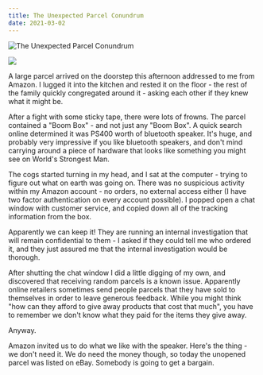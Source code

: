 ```yaml
---
title: The Unexpected Parcel Conundrum
date: 2021-03-02
---
```


![The Unexpected Parcel Conundrum](https://source.unsplash.com/gp8BLyaTaA0/1600x900)

<img src="https://cdn.substack.com/image/fetch/h_600,c_limit,f_auto,q_auto:good,fl_progressive:steep/https%3A%2F%2Fbucketeer-e05bbc84-baa3-437e-9518-adb32be77984.s3.amazonaws.com%2Fpublic%2Fimages%2Fc23ac4d3-fbd5-43b3-bcb3-a91212640a53_720x480.jpeg" />

A large parcel arrived on the doorstep this afternoon addressed to me from Amazon. I lugged it into the kitchen and rested it on the floor - the rest of the family quickly congregated around it - asking each other if they knew what it might be.

After a fight with some sticky tape, there were lots of frowns. The parcel contained a "Boom Box" - and not just any "Boom Box". A quick search online determined it was PS400 worth of bluetooth speaker. It's huge, and probably very impressive if you like bluetooth speakers, and don't mind carrying around a piece of hardware that looks like something you might see on World's Strongest Man.

The cogs started turning in my head, and I sat at the computer - trying to figure out what on earth was going on. There was no suspicious activity within my Amazon account - no orders, no external access either (I have two factor authentication on every account possible). I popped open a chat window with customer service, and copied down all of the tracking information from the box.

Apparently we can keep it! They are running an internal investigation that will remain confidential to them - I asked if they could tell me who ordered it, and they just assured me that the internal investigation would be thorough.

After shutting the chat window I did a little digging of my own, and discovered that receiving random parcels is a known issue. Apparently online retailers sometimes send people parcels that they have sold to themselves in order to leave generous feedback. While you might think "how can they afford to give away products that cost that much", you have to remember we don't know what they paid for the items they give away.

Anyway.

Amazon invited us to do what we like with the speaker. Here's the thing - we don't need it. We do need the money though, so today the unopened parcel was listed on eBay. Somebody is going to get a bargain.